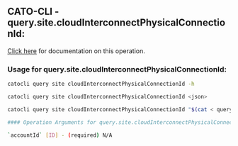 
## CATO-CLI - query.site.cloudInterconnectPhysicalConnectionId:
[Click here](https://api.catonetworks.com/documentation/#query-query.site.cloudInterconnectPhysicalConnectionId) for documentation on this operation.

### Usage for query.site.cloudInterconnectPhysicalConnectionId:

```bash
catocli query site cloudInterconnectPhysicalConnectionId -h

catocli query site cloudInterconnectPhysicalConnectionId <json>

catocli query site cloudInterconnectPhysicalConnectionId "$(cat < query.site.cloudInterconnectPhysicalConnectionId.json)"

#### Operation Arguments for query.site.cloudInterconnectPhysicalConnectionId ####

`accountId` [ID] - (required) N/A    
